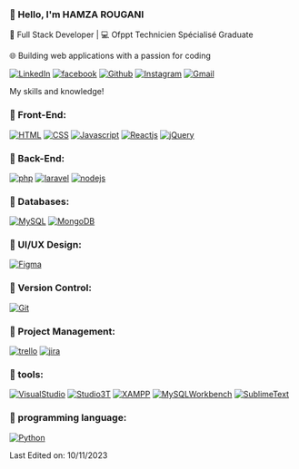 
### 👋 Hello, I'm HAMZA ROUGANI
🚀 Full Stack Developer | 💻 Ofppt Technicien Spécialisé Graduate

🌐 Building web applications with a passion for coding

[![LinkedIn](https://img.shields.io/badge/linkedin-black?style=flat-square&logo=linkedin)](https://linkedin.com/in/stkeky/)
[![facebook](https://img.shields.io/badge/facebook-black?style=flat-square&logo=facebook)](https://linkedin.com/in/stkeky/)
[![Github](https://img.shields.io/badge/github-black?style=flat-square&logo=github)](https://github.com/stkeky)
[![Instagram](https://img.shields.io/badge/instagram-black?style=flat-square&logo=instagram)](https://instagram.com/st_keky/)
[![Gmail](https://img.shields.io/badge/gmail-black?style=flat-square&logo=gmail)](mailto:st.keky@gmail.com)

My skills and knowledge!
### 🔸 Front-End:
[![HTML](https://img.shields.io/badge/HTML-black?style=for-the-badge&logo=HTML5)](https://www.java.com/)
[![CSS](https://img.shields.io/badge/CSS-black?style=for-the-badge&logo=CSS3)](https://www.java.com/)
[![Javascript](https://img.shields.io/badge/Javascript-black?style=for-the-badge&logo=Javascript)](https://www.java.com/)
[![Reactjs](https://img.shields.io/badge/Reactjs-black?style=for-the-badge&logo=React)](https://www.java.com/)
[![jQuery](https://img.shields.io/badge/jQuery-black?style=for-the-badge&logo=jQuery)](https://www.java.com/)
### 🔸 Back-End:
[![php](https://img.shields.io/badge/php-black?style=for-the-badge&logo=php)](https://www.java.com/)
[![laravel](https://img.shields.io/badge/laravel-black?style=for-the-badge&logo=laravel)](https://www.java.com/)
[![nodejs](https://img.shields.io/badge/nodejs-black?style=for-the-badge&logo=nodejs)](https://www.java.com/)
### 🔸 Databases:
[![MySQL](https://img.shields.io/badge/MySQL-black?style=for-the-badge&logo=MySQL)](https://www.java.com/)
[![MongoDB](https://img.shields.io/badge/MongoDB-black?style=for-the-badge&logo=MongoDB)](https://www.java.com/)
### 🔸 UI/UX Design:
[![Figma](https://img.shields.io/badge/Figma-black?style=for-the-badge&logo=Figma)](https://www.java.com/)
### 🔸 Version Control:
[![Git](https://img.shields.io/badge/Git-black?style=for-the-badge&logo=Git)](https://www.java.com/)
### 🔸 Project Management:
[![trello](https://img.shields.io/badge/trello-black?style=for-the-badge&logo=trello)](https://www.java.com/)
[![jira](https://img.shields.io/badge/jira-black?style=for-the-badge&logo=jira)](https://www.java.com/)
### 🔸 tools:
[![VisualStudio](https://img.shields.io/badge/VisualStudio-black?style=for-the-badge&logo=VisualStudio)](https://www.java.com/)
[![Studio3T](https://img.shields.io/badge/Studio3T-black?style=for-the-badge&logo=Studio3T)](https://www.java.com/)
[![XAMPP](https://img.shields.io/badge/XAMPP-black?style=for-the-badge&logo=XAMPP)](https://www.java.com/)
[![MySQLWorkbench](https://img.shields.io/badge/MySQLWorkbench-black?style=for-the-badge&logo=MySQLWorkbench)](https://www.java.com/)
[![SublimeText](https://img.shields.io/badge/SublimeText-black?style=for-the-badge&logo=SublimeText)](https://www.java.com/)
### 🔸 programming language:
[![Python](https://img.shields.io/badge/Python-black?style=for-the-badge&logo=Python)](https://www.java.com/)



Last Edited on: 10/11/2023
